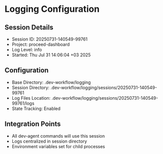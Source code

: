 # Logging Configuration

## Session Details
- Session ID: 20250731-140549-99761
- Project: proceed-dashboard
- Log Level: info
- Started: Thu Jul 31 14:06:04 +03 2025

## Configuration
- Base Directory: .dev-workflow/logging
- Session Directory: .dev-workflow/logging/sessions/20250731-140549-99761
- Log Files Location: .dev-workflow/logging/sessions/20250731-140549-99761/logs
- State Tracking: Enabled

## Integration Points
- All dev-agent commands will use this session
- Logs centralized in session directory
- Environment variables set for child processes
